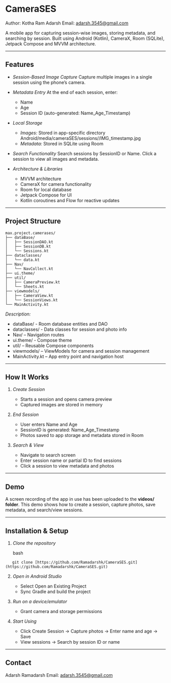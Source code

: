 # CameraSES

Author: Kotha Ram Adarsh
Email: [adarsh.3545@gmail.com](mailto:adarsh.3545@gmail.com)

A mobile app for capturing session-wise images, storing metadata, and searching by session. Built using Android (Kotlin), CameraX, Room (SQLite), Jetpack Compose and MVVM architecture.

---

## Features

* *Session-Based Image Capture*
  Capture multiple images in a single session using the phone’s camera.

* *Metadata Entry*
  At the end of each session, enter:

  * Name
  * Age
  * Session ID (auto-generated: Name_Age_Timestamp)

* *Local Storage*

  * *Images:* Stored in app-specific directory
    Android/media/cameraSES/sessions/<SessionID>/IMG_timestamp.jpg
  * *Metadata:* Stored in SQLite using Room

* *Search Functionality*
  Search sessions by SessionID or Name. Click a session to view all images and metadata.

* *Architecture & Libraries*

  * MVVM architecture
  * CameraX for camera functionality
  * Room for local database
  * Jetpack Compose for UI
  * Kotlin coroutines and Flow for reactive updates

---

## Project Structure

```
max.project.camerases/
├── dataBase/
│   ├── SessionDAO.kt
│   ├── SessionDB.kt
│   └── Sessions.kt
├── dataclasses/
│   └── data.kt
├── Nav/
│   └── NavCollect.kt
├── ui.theme/
├── util/
│   ├── CameraPreview.kt
│   └── Sheets.kt
├── viewmodels/
│   ├── CameraView.kt
│   └── SessionViews.kt
└── MainActivity.kt
```

*Description:*

* dataBase/ - Room database entities and DAO
* dataclasses/ - Data classes for session and photo info
* Nav/ – Navigation routes
* ui.theme/ - Compose theme
* util/ – Reusable Compose components
* viewmodels/ – ViewModels for camera and session management
* MainActivity.kt – App entry point and navigation host

---

## How It Works

1. *Create Session*

   * Starts a session and opens camera preview
   * Captured images are stored in memory

2. *End Session*

   * User enters Name and Age
   * SessionID is generated: Name_Age_Timestamp
   * Photos saved to app storage and metadata stored in Room

3. *Search & View*

   * Navigate to search screen
   * Enter session name or partial ID to find sessions
   * Click a session to view metadata and photos

---

## Demo

A screen recording of the app in use has been uploaded to the **videos/ folder**.
This demo shows how to create a session, capture photos, save metadata, and search/view sessions.

---

## Installation & Setup

1. *Clone the repository*

   bash
```
   git clone [https://github.com/Ramadarshk/CameraSES.git](https://github.com/Ramadarshk/CameraSES.git)
 ```  

2. *Open in Android Studio*

   * Select Open an Existing Project
   * Sync Gradle and build the project

3. *Run on a device/emulator*

   * Grant camera and storage permissions

4. *Start Using*

   * Click Create Session → Capture photos → Enter name and age → Save
   * View sessions → Search by session ID or name

---

## Contact

Adarsh Ramadarsh
Email: [adarsh.3545@gmail.com](mailto:adarsh.3545@gmail.com)

